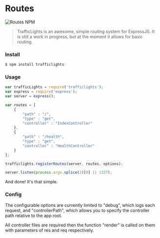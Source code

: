 Routes
=====

![Routes NPM](https://nodei.co/npm/trafficlights.png)

> TrafficLights is an awesome, simple routing system for ExpressJS. It is still a work in progress, but at the moment it allows for basic routing.

### Install
```bash
$ npm install trafficlights
```

### Usage
```javascript
var trafficLights = require('trafficlights');
var express = require('express');
var server = express();

var routes = [
	{
	    "path" : "/",
	    "type" : "get",
	    "controller" : "IndexController"
	},
	{
	    "path" : "/health",
	    "type" : "get",
	    "controller" : "HealthController"
	}
];

trafficlights.registerRoutes(server, routes, options);

server.listen(process.argv.splice(2)[0] || 1337);

```

And done! It's that simple.

### Config

The configurable options are currently limited to "debug", which logs each request, and "controllerPath", which allows you to specify the controller path relative to the app root. 

All controller files are required then the function "render" is called on them with parameters of res and req respectively.
